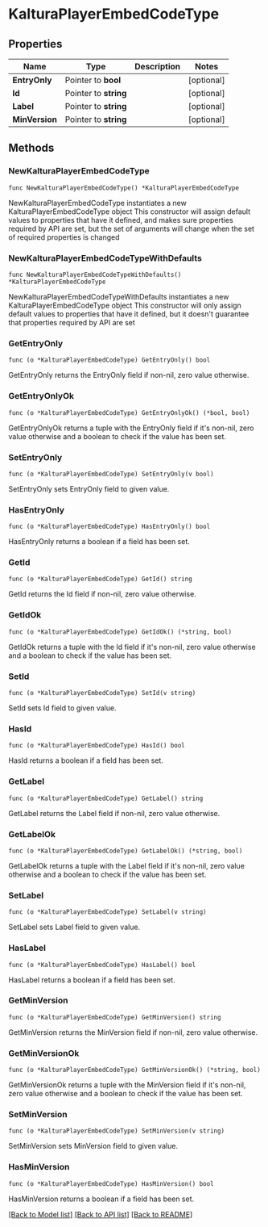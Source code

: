 # KalturaPlayerEmbedCodeType

## Properties

Name | Type | Description | Notes
------------ | ------------- | ------------- | -------------
**EntryOnly** | Pointer to **bool** |  | [optional] 
**Id** | Pointer to **string** |  | [optional] 
**Label** | Pointer to **string** |  | [optional] 
**MinVersion** | Pointer to **string** |  | [optional] 

## Methods

### NewKalturaPlayerEmbedCodeType

`func NewKalturaPlayerEmbedCodeType() *KalturaPlayerEmbedCodeType`

NewKalturaPlayerEmbedCodeType instantiates a new KalturaPlayerEmbedCodeType object
This constructor will assign default values to properties that have it defined,
and makes sure properties required by API are set, but the set of arguments
will change when the set of required properties is changed

### NewKalturaPlayerEmbedCodeTypeWithDefaults

`func NewKalturaPlayerEmbedCodeTypeWithDefaults() *KalturaPlayerEmbedCodeType`

NewKalturaPlayerEmbedCodeTypeWithDefaults instantiates a new KalturaPlayerEmbedCodeType object
This constructor will only assign default values to properties that have it defined,
but it doesn't guarantee that properties required by API are set

### GetEntryOnly

`func (o *KalturaPlayerEmbedCodeType) GetEntryOnly() bool`

GetEntryOnly returns the EntryOnly field if non-nil, zero value otherwise.

### GetEntryOnlyOk

`func (o *KalturaPlayerEmbedCodeType) GetEntryOnlyOk() (*bool, bool)`

GetEntryOnlyOk returns a tuple with the EntryOnly field if it's non-nil, zero value otherwise
and a boolean to check if the value has been set.

### SetEntryOnly

`func (o *KalturaPlayerEmbedCodeType) SetEntryOnly(v bool)`

SetEntryOnly sets EntryOnly field to given value.

### HasEntryOnly

`func (o *KalturaPlayerEmbedCodeType) HasEntryOnly() bool`

HasEntryOnly returns a boolean if a field has been set.

### GetId

`func (o *KalturaPlayerEmbedCodeType) GetId() string`

GetId returns the Id field if non-nil, zero value otherwise.

### GetIdOk

`func (o *KalturaPlayerEmbedCodeType) GetIdOk() (*string, bool)`

GetIdOk returns a tuple with the Id field if it's non-nil, zero value otherwise
and a boolean to check if the value has been set.

### SetId

`func (o *KalturaPlayerEmbedCodeType) SetId(v string)`

SetId sets Id field to given value.

### HasId

`func (o *KalturaPlayerEmbedCodeType) HasId() bool`

HasId returns a boolean if a field has been set.

### GetLabel

`func (o *KalturaPlayerEmbedCodeType) GetLabel() string`

GetLabel returns the Label field if non-nil, zero value otherwise.

### GetLabelOk

`func (o *KalturaPlayerEmbedCodeType) GetLabelOk() (*string, bool)`

GetLabelOk returns a tuple with the Label field if it's non-nil, zero value otherwise
and a boolean to check if the value has been set.

### SetLabel

`func (o *KalturaPlayerEmbedCodeType) SetLabel(v string)`

SetLabel sets Label field to given value.

### HasLabel

`func (o *KalturaPlayerEmbedCodeType) HasLabel() bool`

HasLabel returns a boolean if a field has been set.

### GetMinVersion

`func (o *KalturaPlayerEmbedCodeType) GetMinVersion() string`

GetMinVersion returns the MinVersion field if non-nil, zero value otherwise.

### GetMinVersionOk

`func (o *KalturaPlayerEmbedCodeType) GetMinVersionOk() (*string, bool)`

GetMinVersionOk returns a tuple with the MinVersion field if it's non-nil, zero value otherwise
and a boolean to check if the value has been set.

### SetMinVersion

`func (o *KalturaPlayerEmbedCodeType) SetMinVersion(v string)`

SetMinVersion sets MinVersion field to given value.

### HasMinVersion

`func (o *KalturaPlayerEmbedCodeType) HasMinVersion() bool`

HasMinVersion returns a boolean if a field has been set.


[[Back to Model list]](../README.md#documentation-for-models) [[Back to API list]](../README.md#documentation-for-api-endpoints) [[Back to README]](../README.md)


